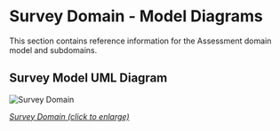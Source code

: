 # Survey Domain - Model Diagrams

This section contains reference information for the Assessment domain model and
subdomains.

## Survey Model UML Diagram

![Survey Domain](https://edfidocs.blob.core.windows.net/$web/img/reference/data-standard/Survey%20Domain.png)

[_Survey Domain (click to enlarge)_](https://edfidocs.blob.core.windows.net/$web/img/reference/data-standard/Survey%20Domain.png)
